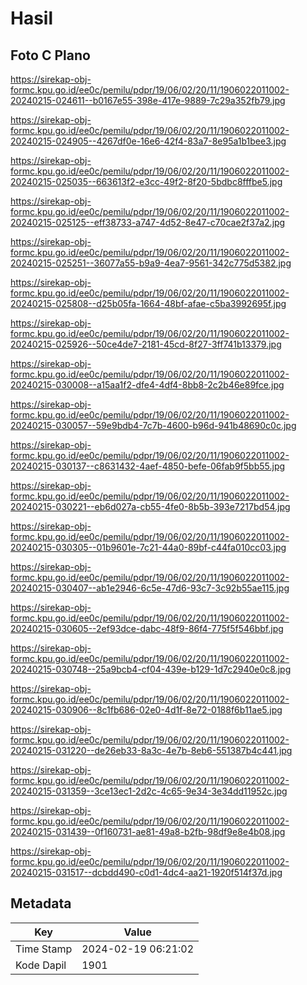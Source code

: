 # Hasil

## Foto C Plano

https://sirekap-obj-formc.kpu.go.id/ee0c/pemilu/pdpr/19/06/02/20/11/1906022011002-20240215-024611--b0167e55-398e-417e-9889-7c29a352fb79.jpg

https://sirekap-obj-formc.kpu.go.id/ee0c/pemilu/pdpr/19/06/02/20/11/1906022011002-20240215-024905--4267df0e-16e6-42f4-83a7-8e95a1b1bee3.jpg

https://sirekap-obj-formc.kpu.go.id/ee0c/pemilu/pdpr/19/06/02/20/11/1906022011002-20240215-025035--663613f2-e3cc-49f2-8f20-5bdbc8fffbe5.jpg

https://sirekap-obj-formc.kpu.go.id/ee0c/pemilu/pdpr/19/06/02/20/11/1906022011002-20240215-025125--eff38733-a747-4d52-8e47-c70cae2f37a2.jpg

https://sirekap-obj-formc.kpu.go.id/ee0c/pemilu/pdpr/19/06/02/20/11/1906022011002-20240215-025251--36077a55-b9a9-4ea7-9561-342c775d5382.jpg

https://sirekap-obj-formc.kpu.go.id/ee0c/pemilu/pdpr/19/06/02/20/11/1906022011002-20240215-025808--d25b05fa-1664-48bf-afae-c5ba3992695f.jpg

https://sirekap-obj-formc.kpu.go.id/ee0c/pemilu/pdpr/19/06/02/20/11/1906022011002-20240215-025926--50ce4de7-2181-45cd-8f27-3ff741b13379.jpg

https://sirekap-obj-formc.kpu.go.id/ee0c/pemilu/pdpr/19/06/02/20/11/1906022011002-20240215-030008--a15aa1f2-dfe4-4df4-8bb8-2c2b46e89fce.jpg

https://sirekap-obj-formc.kpu.go.id/ee0c/pemilu/pdpr/19/06/02/20/11/1906022011002-20240215-030057--59e9bdb4-7c7b-4600-b96d-941b48690c0c.jpg

https://sirekap-obj-formc.kpu.go.id/ee0c/pemilu/pdpr/19/06/02/20/11/1906022011002-20240215-030137--c8631432-4aef-4850-befe-06fab9f5bb55.jpg

https://sirekap-obj-formc.kpu.go.id/ee0c/pemilu/pdpr/19/06/02/20/11/1906022011002-20240215-030221--eb6d027a-cb55-4fe0-8b5b-393e7217bd54.jpg

https://sirekap-obj-formc.kpu.go.id/ee0c/pemilu/pdpr/19/06/02/20/11/1906022011002-20240215-030305--01b9601e-7c21-44a0-89bf-c44fa010cc03.jpg

https://sirekap-obj-formc.kpu.go.id/ee0c/pemilu/pdpr/19/06/02/20/11/1906022011002-20240215-030407--ab1e2946-6c5e-47d6-93c7-3c92b55ae115.jpg

https://sirekap-obj-formc.kpu.go.id/ee0c/pemilu/pdpr/19/06/02/20/11/1906022011002-20240215-030605--2ef93dce-dabc-48f9-86f4-775f5f546bbf.jpg

https://sirekap-obj-formc.kpu.go.id/ee0c/pemilu/pdpr/19/06/02/20/11/1906022011002-20240215-030748--25a9bcb4-cf04-439e-b129-1d7c2940e0c8.jpg

https://sirekap-obj-formc.kpu.go.id/ee0c/pemilu/pdpr/19/06/02/20/11/1906022011002-20240215-030906--8c1fb686-02e0-4d1f-8e72-0188f6b11ae5.jpg

https://sirekap-obj-formc.kpu.go.id/ee0c/pemilu/pdpr/19/06/02/20/11/1906022011002-20240215-031220--de26eb33-8a3c-4e7b-8eb6-551387b4c441.jpg

https://sirekap-obj-formc.kpu.go.id/ee0c/pemilu/pdpr/19/06/02/20/11/1906022011002-20240215-031359--3ce13ec1-2d2c-4c65-9e34-3e34dd11952c.jpg

https://sirekap-obj-formc.kpu.go.id/ee0c/pemilu/pdpr/19/06/02/20/11/1906022011002-20240215-031439--0f160731-ae81-49a8-b2fb-98df9e8e4b08.jpg

https://sirekap-obj-formc.kpu.go.id/ee0c/pemilu/pdpr/19/06/02/20/11/1906022011002-20240215-031517--dcbdd490-c0d1-4dc4-aa21-1920f514f37d.jpg


## Metadata

| Key        | Value               |
| ---------- | ------------------- |
| Time Stamp | 2024-02-19 06:21:02 |
| Kode Dapil | 1901                |



